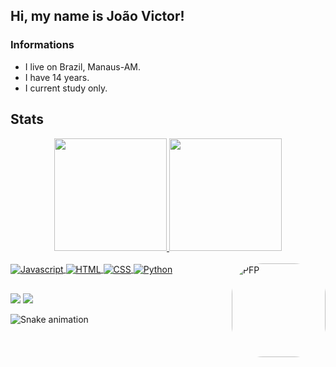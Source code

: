 ## Hi, my name is João Victor!

### Informations

- I live on Brazil, Manaus-AM.
- I have 14 years.
- I current study only.

## Stats


<div align="center">
  <a href="https://github.com/JoaoVictor834">
  <img height="180em" src="https://github-readme-stats.vercel.app/api?username=JoaoVictor834&show_icons=true&theme=github_dark&include_all_commits=true&count_private=true"/>
  <img height="180em" src="https://github-readme-stats.vercel.app/api/top-langs/?username=JoaoVictor834&layout=compact&langs_count=7&theme=github_dark"/>
</div>
  
<div style="display: inline_block"><br>
  <img align="center" alt="Javascript"src="https://img.shields.io/badge/JavaScript-323330?style=for-the-badge&logo=javascript&logoColor=F7DF1E">
  <img align="center" alt="HTML" src="https://img.shields.io/badge/HTML5-E34F26?style=for-the-badge&logo=html5&logoColor=white">
  <img align="center" alt="CSS" src="https://img.shields.io/badge/CSS3-1572B6?style=for-the-badge&logo=css3&logoColor=white">
  <img align="center" alt="Python" src="https://img.shields.io/badge/Python-FFD43B?style=for-the-badge&logo=python&logoColor=blue">
  <img align="right" alt="PFP" height="150" style="border-radius:50px;" src="https://media.discordapp.net/attachments/1008381343840862259/1051285370735710318/Picsart_22-11-30_22-29-15-352.jpg">
</div>
  
  ##
  
<div> 
 <a href="https://discord.gg/gvN6RxxQ2y" target="_blank"><img src="https://img.shields.io/badge/Discord-7289DA?style=for-the-badge&logo=discord&logoColor=white" target="_blank"></a> 
  <a href = "mailto:jv0888854@gmail.com"><img src="https://img.shields.io/badge/-Gmail-%23333?style=for-the-badge&logo=gmail&logoColor=white" target="_blank"></a>
  
![Snake animation](https://github.com/JoaoVictor834/JoaoVictor834/blob/output/github-contribution-grid-snake.svg)

</div>
